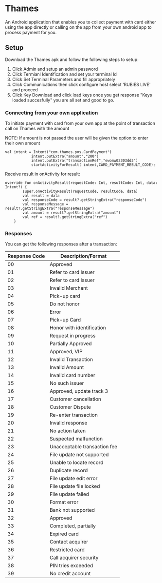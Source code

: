 # Thames

An Android application that enables you to collect payment with card either using the app directly or calling on the app from your own android app to process payment for you.

## Setup

Download the Thames apk and follow the following steps to setup:

1. Click Admin and setup an admin password
2. Click Termianl Identification and set your terminal Id
3. Click Set Terminal Parameters and fill appropriately 
4. Click Communications then click configure host select 'RUBIES LIVE' and proceed
5. Click Key Download and click load keys once you get response "Keys loaded succesfully" you are all set and good to go.


### Connecting from your own application

To initiate payment with card from your own app at the point of transaction call on Thames with the amount

NOTE: If amount is not passed the user will be given the option to enter their own amount
```
val intent = Intent("com.thames.pos.CardPayment")
            intent.putExtra("amount","200")
            intent.putExtra("transactionRef","ewomw02303dd3")
            startActivityForResult( intent,CARD_PAYMENT_RESULT_CODE);
```

Receive result in onActivity for result:

```
override fun onActivityResult(requestCode: Int, resultCode: Int, data: Intent?) {
        super.onActivityResult(requestCode, resultCode, data)
        val result = data
        val responseCode = result?.getStringExtra("responseCode")
        val responseMessage = result?.getStringExtra("responseMessage")
        val amount = result?.getStringExtra("amount")
        val ref = result?.getStringExtra("ref")
    }
```

### Responses
You can get the following responses after a transaction:

| Response Code | Description/Format                                                              |
| --------------- | ------------------------------------------------------------------------------- |
| 00          | Approved |
| 01         | Refer to card Issuer|
| 02          | Refer to card Issuer |
| 03         | Invalid Merchant|
| 04          | Pick-up card |
| 05         | Do not honor|
| 06          | Error |
| 07         | Pick-up Card|
| 08          | Honor with identification |
| 09         | Request in progress|
| 10          | Partially Approved |
| 11         | Approved, VIP|
| 12          | Invalid Transaction |
| 13         | Invalid Amount|
| 14          | Invalid card number |
| 15         | No such issuer|
| 16          | Approved, update track 3 |
| 17         | Customer cancellation|
| 18          | Customer Dispute |
| 19         | Re-enter transaction|
| 20          | Invalid response |
| 21         | No action taken|
| 22          | Suspected malfunction |
| 23         | Unacceptable transaction fee|
| 24          | File update not supported |
| 25         | Unable to locate record|
| 26          | Duplicate record |
| 27         | File update edit error|
| 28          | File update file locked |
| 29         | File update failed|
| 30          | Format error |
| 31         | Bank not supported|
| 32          | Approved |
| 33         | Completed, partially|
| 34          | Expired card |
| 35         | Contact acquirer|
| 36          | Restricted card |
| 37         | Call acquirer security|
| 38          | PIN tries exceeded |
| 39         | No credit account|


   

 
  
       
